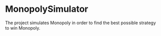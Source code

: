 # MonopolySimulator
The project simulates Monopoly in order to find the best possible strategy to win Monopoly. 
